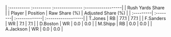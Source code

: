 | :---------- :--------- :-------------- :------------------|
|                      Rush Yards Share                     |
| Player    | Position | Raw Share (%) | Adjusted Share (%) |
| :---------| :--------| :-------------| :------------------|
| T.Jones   | RB       | 77.1          | 77.1               |
| F.Sanders | WR       | 7.1           | 7.1                |
| D.Boston  | WR       | 0.0           | 0.0                |
| M.Shipp   | RB       | 0.0           | 0.0                |
| A.Jackson | WR       | 0.0           | 0.0                |